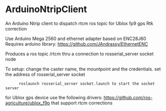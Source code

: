 # ArduinoNtripClient
An Arduino Ntrip client to dispatch rtcm ros topic for Ublox fp9 gps Rtk correction

Use Arduino Mega 2560 and ethernet adapter based on ENC28J60
Requires arduino library:   https://github.com/JAndrassy/EthernetENC

Produces a ros topic /rtcm thru a connection to rosserial_server socket node

To setup: change the caster name, the mountpoint and the credentials.
          set the address of rosserial_server socket
          
          roslaunch rosserial_server socket.launch to start the socket server

for Ublox gps device use the following drivers: https://github.com/ros-agriculture/ublox_f9p that support rtcm corrections
